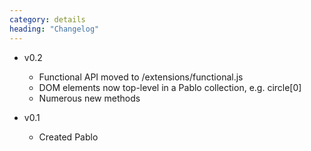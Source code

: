 ```yaml
---
category: details
heading: "Changelog"
---
```

* v0.2
    - Functional API moved to /extensions/functional.js
    - DOM elements now top-level in a Pablo collection, e.g. circle[0]
    - Numerous new methods

* v0.1
    - Created Pablo
